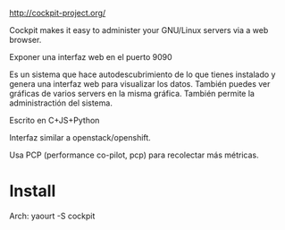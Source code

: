 http://cockpit-project.org/

Cockpit makes it easy to administer your GNU/Linux servers via a web browser.

Exponer una interfaz web en el puerto 9090

Es un sistema que hace autodescubrimiento de lo que tienes instalado y genera una interfaz web para visualizar los datos.
También puedes ver gráficas de varios servers en la misma gráfica.
También permite la administractión del sistema.

Escrito en C+JS+Python

Interfaz similar a openstack/openshift.


Usa PCP (performance co-pilot, pcp) para recolectar más métricas.

# Install

Arch:
yaourt -S cockpit
